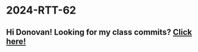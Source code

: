 # 2024-RTT-62

## Hi Donovan! Looking for my class commits? [Click here!](https://github.com/lengtran/2024-RTT-62-Leng/tree/main/java-classwork/Java%20Classwork/src/main/java/org/example "Leng's Classwork")

